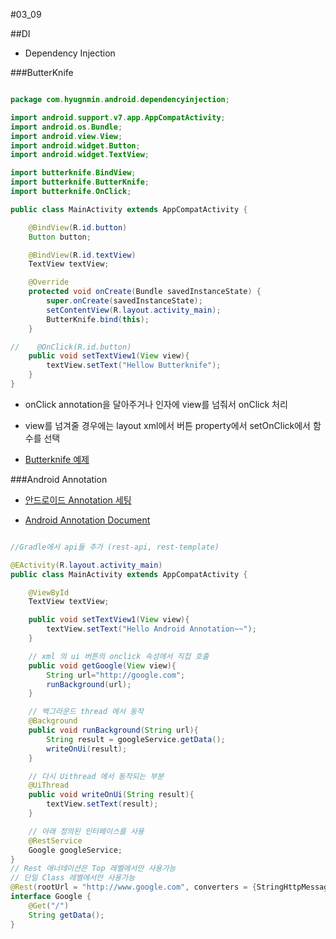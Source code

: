 #03_09

##DI
-  Dependency Injection


###ButterKnife

```java

package com.hyugnmin.android.dependencyinjection;

import android.support.v7.app.AppCompatActivity;
import android.os.Bundle;
import android.view.View;
import android.widget.Button;
import android.widget.TextView;

import butterknife.BindView;
import butterknife.ButterKnife;
import butterknife.OnClick;

public class MainActivity extends AppCompatActivity {

    @BindView(R.id.button)
    Button button;

    @BindView(R.id.textView)
    TextView textView;

    @Override
    protected void onCreate(Bundle savedInstanceState) {
        super.onCreate(savedInstanceState);
        setContentView(R.layout.activity_main);
        ButterKnife.bind(this);
    }

//    @OnClick(R.id.button)
    public void setTextView1(View view){
        textView.setText("Hellow Butterknife");
    }
}

```

-  onClick annotation을 달아주거나 인자에 view를 넘줘서 onClick 처리
-  view를 넘겨줄 경우에는 layout xml에서 버튼 property에서 setOnClick에서 함수를 선택

-  [Butterknife 예제](http://jakewharton.github.io/butterknife/)


###Android Annotation

-  [안드로이드 Annotation 세팅](https://jungwoon.github.io/Android-Annotations-Settings/)

- [Android Annotation Document](https://github.com/androidannotations/androidannotations/wiki)

```java

//Gradle에서 api들 추가 (rest-api, rest-template)

@EActivity(R.layout.activity_main)
public class MainActivity extends AppCompatActivity {

    @ViewById
    TextView textView;

    public void setTextView1(View view){
        textView.setText("Hello Android Annotation~~");
    }

    // xml 의 ui 버튼의 onclick 속성에서 직접 호출
    public void getGoogle(View view){
        String url="http://google.com";
        runBackground(url);
    }

    // 백그라운드 thread 에서 동작
    @Background
    public void runBackground(String url){
        String result = googleService.getData();
        writeOnUi(result);
    }

    // 다시 Uithread 에서 동작되는 부분
    @UiThread
    public void writeOnUi(String result){
        textView.setText(result);
    }

    // 아래 정의된 인터페이스를 사용
    @RestService
    Google googleService;
}
// Rest 애너테이션은 Top 레벨에서만 사용가능
// 단일 Class 레벨에서만 사용가능
@Rest(rootUrl = "http://www.google.com", converters = {StringHttpMessageConverter.class})
interface Google {
    @Get("/")
    String getData();
}

```

